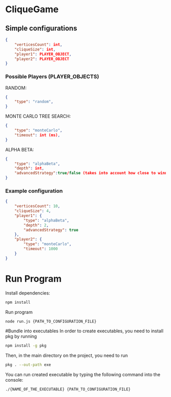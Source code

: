 # CliqueGame

## Simple configurations
```json
{
    "verticesCount": int,
    "cliqueSize": int,
    "player1": PLAYER_OBJECT,
    "player2": PLAYER_OBJECT
}
```
### Possible Players (PLAYER_OBJECTS)

RANDOM:
```json
{
    "type": "random",
}
```
MONTE CARLO TREE SEARCH:
```json
{
    "type": "monteCarlo",
    "timeout": int (ms),
}
```

ALPHA BETA:
```json
{
    "type": "alphaBeta",
    "depth": int,
    "advancedStrategy":true/false (takes into account how close to winning is opponent)
}
```

### Example configuration
```json
{
    "verticesCount": 10,
    "cliqueSize": 4,
    "player1": {
        "type": "alphaBeta",
        "depth": 2,
        "advancedStrategy": true
    },
    "player2": {
        "type": "monteCarlo",
        "timeout": 1000
    }
}
```
# Run Program
Install dependencies:
```bash
npm install
```
Run program
```bash
node run.js {PATH_TO_CONFIGURATION_FILE}
```
#Bundle into executables
In order to create executables, you need to install pkg by running
```bash
npm install -g pkg
```
Then, in the main directory on the project, you need to run
```bash
pkg . --out-path exe
```
You can run created executable by typing the following command into the console:
```bash
./{NAME_OF_THE_EXECUTABLE} {PATH_TO_CONFIGURATION_FILE}
```



